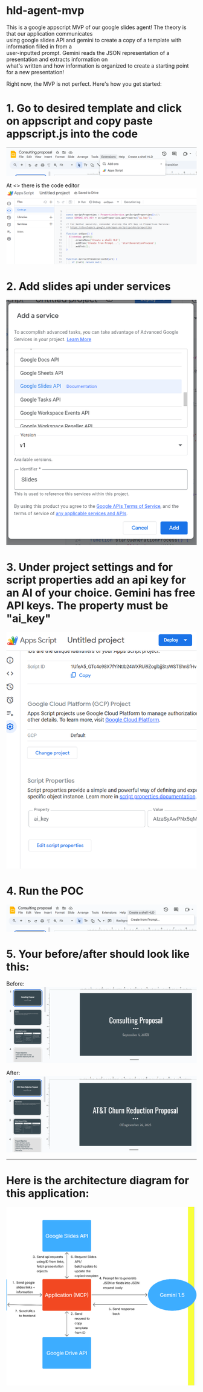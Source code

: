 # hld-agent-mvp

This is a google appscript MVP of our google slides agent! The theory is that our application communicates  
using google slides API and gemini to create a copy of a template with information filled in from a  
user-inputted prompt. Gemini reads the JSON representation of a presentation and extracts information on  
what's written and how information is organized to create a starting point for a new presentation!

Right now, the MVP is not perfect. Here's how you get started:


# 1. Go to desired template and click on appscript and copy   paste appscript.js into the code
![alt text](/readme-images/image.png)

At <> there is the code editor
![alt text](/readme-images/image-1.png)

# 2. Add slides api under services
![alt text](/readme-images/image-2.png)

# 3. Under project settings and for script properties add an api key for an AI of your choice. Gemini has free API keys. The property must be "ai_key" 
![alt text](/readme-images/image-3.png)

# 4. Run the POC
![alt text](/readme-images/image-4.png)

# 5. Your before/after should look like this:
Before:
![alt text](/readme-images/image-6.png)

After:
![alt text](/readme-images/image-7.png)

------------------------------------------

# Here is the architecture diagram for this application:
![architecture diagram](architecture-diagram.png)